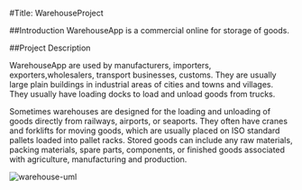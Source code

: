 #Title: WarehouseProject

##Introduction
WarehouseApp is a commercial online for storage of goods.

##Project Description

WarehouseApp are used by manufacturers, importers, exporters,wholesalers, transport businesses, customs. They are usually large plain buildings in industrial areas of cities and towns and villages. They usually have loading docks to load and unload goods from trucks. 

Sometimes warehouses are designed for the loading and unloading of goods directly from railways, airports, or seaports. They often have cranes and forklifts for moving goods, which are usually placed on ISO standard pallets loaded into pallet racks. Stored goods can include any raw materials, packing materials, spare parts, components, or finished goods associated with agriculture, manufacturing and production.

![warehouse-uml](https://cloud.githubusercontent.com/assets/10944371/7338697/a20211a0-ec54-11e4-81a3-95e94d978565.jpg)


